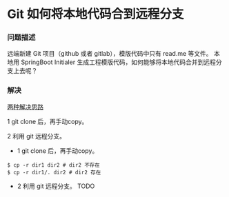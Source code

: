 # Git 如何将本地代码合到远程分支

### 问题描述

远端新建 Git 项目（github 或者 gitlab），模版代码中只有 read.me 等文件。 本地用 SpringBoot Initialer 生成工程模版代码，如何能够将本地代码合并到远程分支上去呢？

### 解决

[两种解决思路](https://www.jianshu.com/p/c907fa80ab6b)

1 git clone 后，再手动copy。

2 利用 git 远程分支。

- 1 git clone 后，再手动copy。
```shell
$ cp -r dir1 dir2 # dir2 不存在
$ cp -r dir1/. dir2 # dir2 存在
```

- 2 利用 git 远程分支。
TODO